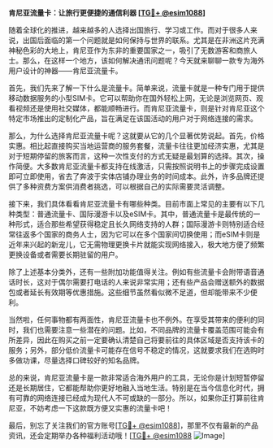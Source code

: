 **肯尼亚流量卡：让旅行更便捷的通信利器 [[TG💪+ @esim1088](https://t.me/s/esim1088)]**

随着全球化的推进，越来越多的人选择出国旅行、学习或工作。而对于很多人来说，出国后面临的第一个问题就是如何保持与世界的联系。尤其是在非洲这片充满神秘色彩的大地上，肯尼亚作为东非的重要国家之一，吸引了无数游客和商旅人士。那么，在这样一个地方，该如何解决通讯问题呢？今天就来聊聊一款专为海外用户设计的神器——肯尼亚流量卡。

首先，我们先来了解一下什么是流量卡。简单来说，流量卡就是一种专门用于提供移动数据服务的小型SIM卡。它可以帮助你在国外轻松上网，无论是浏览网页、观看视频还是使用社交媒体，都能顺畅进行。而肯尼亚流量卡，则是针对肯尼亚这个特定市场推出的定制化产品，旨在满足在该国活动的用户对于网络连接的需求。

那么，为什么选择肯尼亚流量卡呢？这就要从它的几个显著优势说起。首先，价格实惠。相比起直接购买当地运营商的服务套餐，流量卡往往更加经济实惠，尤其是对于短期停留的旅客而言，这种一次性支付的方式无疑是最划算的选择。其次，操作简便。大多数肯尼亚流量卡都支持在线激活，只需按照说明书上的步骤完成设置即可立即使用，省去了奔波于实体店铺办理业务的时间成本。此外，许多品牌还提供了多种资费方案供消费者挑选，可以根据自己的实际需要灵活调整。

接下来，我们具体看看肯尼亚流量卡有哪些种类。目前市面上常见的主要有以下几种类型：普通流量卡、国际漫游卡以及eSIM卡。其中，普通流量卡是最传统的一种形式，适合那些希望获得稳定且长久网络支持的人群；国际漫游卡则特别适合经常往返多个国家的商务人士，因为它可以在多个国家间切换使用；而eSIM卡则是近年来兴起的新宠儿，它无需物理更换卡片就能实现网络接入，极大地方便了频繁更换设备或者需要长期驻留的用户。

除了上述基本分类外，还有一些附加功能值得关注。例如有些流量卡会附带语音通话时长，这对于偶尔需要打电话的人来说非常实用；还有些产品会赠送额外的数据包或者延长有效期等优惠措施。这些细节虽然看似微不足道，但却能带来不少便利。

当然啦，任何事物都有两面性，肯尼亚流量卡也不例外。在享受其带来的便利的同时，我们也需要注意一些潜在的问题。比如，不同品牌的流量卡覆盖范围可能会有所差异，因此在购买之前一定要确认清楚自己将要前往的具体区域是否支持该卡的服务；另外，部分低价流量卡可能存在信号不稳定的情况，这就要求我们在选购时多做功课，尽量选择口碑较好的知名品牌。

总的来说，肯尼亚流量卡是一款非常适合海外用户的工具，无论你是计划短暂停留还是长期居住，它都能帮助你更好地融入当地生活。特别是在当今信息化时代，拥有可靠的网络连接已经成为现代人不可或缺的一部分。所以，如果你正打算前往肯尼亚，不妨考虑一下这款既方便又实惠的流量卡吧！

最后，别忘了关注我们的官方账号[[TG💪+ @esim1088](https://t.me/s/esim1088)]，那里不仅有最新的产品资讯，还会定期举办各种福利活动哦！[[TG💪+ @esim1088](https://t.me/s/esim1088) ![Image](https://i.postimg.cc/4NQfJmqS/Snipaste-2025-05-13-00-14-12.png)]